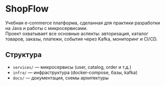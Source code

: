 # ShopFlow

Учебная e-commerce платформа, сделанная для практики разработки на Java и работы с микросервисами.  
Проект охватывает все основные аспекты: авторизация, каталог товаров, заказы, платежи, события через Kafka, мониторинг и CI/CD.

## Структура
- `services/` — микросервисы (user, catalog, order и т.д.)
- `infra/` — инфраструктура (docker-compose, базы, kafka)
- `docs/` — документация, схемы архитектуры
